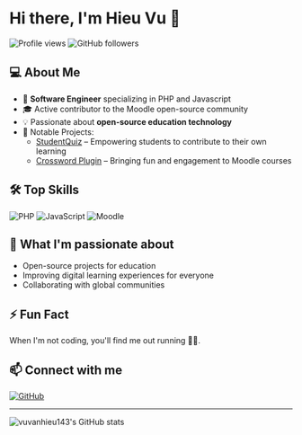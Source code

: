 # Hi there, I'm Hieu Vu 👋

![Profile views](https://komarev.com/ghpvc/?username=vuvanhieu143&style=flat-square)
![GitHub followers](https://img.shields.io/github/followers/vuvanhieu143?label=Followers&style=flat-square)

## 💻 About Me
- 🚀 **Software Engineer** specializing in PHP and Javascript
- 🎓 Active contributor to the Moodle open-source community
- 💡 Passionate about **open-source education technology**
- 🧩 Notable Projects:
  - [StudentQuiz](https://moodle.org/plugins/mod_studentquiz) – Empowering students to contribute to their own learning
  - [Crossword Plugin](https://moodle.org/plugins/mod_crossword) – Bringing fun and engagement to Moodle courses

## 🛠️ Top Skills
![PHP](https://img.shields.io/badge/-PHP-777bb4?style=flat-square&logo=php&logoColor=white)
![JavaScript](https://img.shields.io/badge/-JavaScript-f7df1e?style=flat-square&logo=javascript&logoColor=black)
![Moodle](https://img.shields.io/badge/-Moodle-F98012?style=flat-square&logo=moodle&logoColor=white)

## 🌱 What I'm passionate about
- Open-source projects for education
- Improving digital learning experiences for everyone
- Collaborating with global communities

## ⚡ Fun Fact
When I'm not coding, you'll find me out running 🏃‍♂️.

## 📫 Connect with me
<!-- Add your links below -->
[![GitHub](https://img.shields.io/badge/GitHub-vuvanhieu143-181717?style=flat-square&logo=github)](https://github.com/vuvanhieu143)
<!-- Add more social links as needed, e.g. LinkedIn, Twitter, etc. -->

---

![vuvanhieu143's GitHub stats](https://github-readme-stats.vercel.app/api?username=vuvanhieu143&show_icons=true&theme=default)

